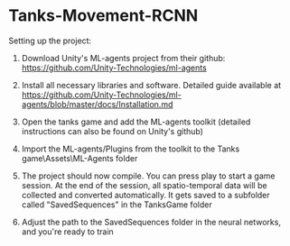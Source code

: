 # Tanks-Movement-RCNN
Setting up the project:
1) Download Unity's ML-agents project from their github: https://github.com/Unity-Technologies/ml-agents

2) Install all necessary libraries and software. Detailed guide available at https://github.com/Unity-Technologies/ml-agents/blob/master/docs/Installation.md

3) Open the tanks game and add the ML-agents toolkit (detailed instructions can also be found on Unity's github)

4) Import the ML-agents/Plugins from the toolkit to the Tanks game\Assets\ML-Agents folder

4) The project should now compile. You can press play to start a game session. At the end of the session, all spatio-temporal data will be collected and converted automatically. It gets saved to a subfolder called "SavedSequences" in the TanksGame folder

5) Adjust the path to the SavedSequences folder in the neural networks, and you're ready to train
